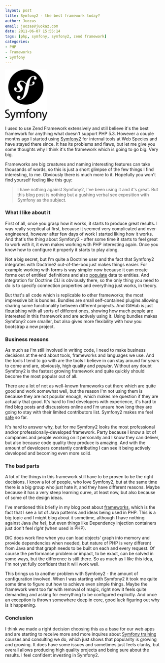 ```yaml
---
layout: post
title: Symfony2 - the best framework today?
author: Juozas
email: juozas@juokaz.com
date: 2011-06-07 15:55:14
tags: [php, symfony, symfony2, zend framework]
categories:
- PHP
- Frameworks
- Symfony
---
```


<div class="alignright" ><img src="/media/symfony2.png" alt="Symfony2" class="noborder"></div>

I used to use Zend Framework extensively and still believe it's the best framework for anything what doesn't support PHP 5.3. However a couple months ago I started using [Symfony2](http://symfony.com) for internal tools at Web Species and have stayed there since. It has its problems and flaws, but let me give you some thoughts why I think it's the framework which is going to go big. Very big.

<!--more-->

Frameworks are big creatures and naming interesting features can take thousands of words, so this is just a short glimpse of the few things I find interesting, to me. Obviously there is much more to it. Hopefully you won't find yourself feeling like this guy:

> I have nothing against Symfony2, I've been using it and it's great. But this blog post is nothing but a gushing verbal sex exposition with Symfony as the subject.

### What I like about it

First of all, once you grasp how it works, it starts to produce great results. I was really sceptical at first, because it seemed very complicated and over-engineered, however after few days of work I started liking how it works. And that's the thing about Symfony2 - after some time it starts to feel great to work with it, it even makes working with PHP interesting again. Once you know how to configure it properly it starts to play along. 

Not a big secret, but I'm quite a Doctrine user and the fact that Symfony2 integrates with Doctrine2 out-of-the-box just makes things easier. For example working with forms is way simpler now because it can create forms out of entities' definitions and also [populate](http://symfony.com/doc/current/book/forms.html#forms-and-doctrine) data to entities. And integration for Doctrine CLI is obviously there, so the only thing you need to do is to specify connection properties and everything just works, in theory.

But that's all code which is replicable to other frameworks; the most impressive bit is bundles. Bundles are small self-contained plugins allowing sharing some functionality between different projects. And GitHub is just [flourishing](http://symfony2bundles.org/) with all sorts of different ones, showing how much people are interested in this framework and are actively using it. Using bundles makes Symfony2 core smaller, but also gives more flexibility with how you bootstrap a new project.

### Business reasons

As much as I'm still involved in writing code, I need to make business decisions at the end about tools, frameworks and languages we use. And the tools I tend to go with are the tools I believe in can stay around for years to come and are, obviously, high quality and *popular*. Without any doubt Symfony2 is the fastest growing framework and quite quickly should become the most popular out of all. 

There are a lot of not as well-known frameworks out there which are quite good and work somewhat well, but the reason I'm not using them is because they are not popular enough, which makes me question if they are actually that good. It's hard to find developers with experience, it's hard to find blog posts and discussions online and I'm unsure how long they are going to stay with their limited contributors list. Symfony2 makes me feel [safe](http://symfony.com/contributors) so far.

It's hard to answer why, but for me Symfony2 looks the most professional and/or professionally-developed framework. Party because I know a lot of companies and people working on it personally and I know they can deliver, but also because code quality they produce is amazing. And with the amount of developers constantly contributing I can see it being actively developed and becoming even more solid.

### The bad parts

A lot of the things in this framework still have to be proven to be the right decisions. I know a lot of people, who love Symfony2, but at the same time there is a big group who just hate it, and they have different reasons. Maybe because it has a very steep learning curve, at least now, but also because of some of the design ideas. 

I've mentioned this briefly in my blog post about [frameworks](http://blog.webspecies.co.uk/2011-05-23/the-new-era-of-php-frameworks.html), which is the fact that I see a lot of Java patterns and ideas being used in PHP. This is a big topic and I might blog about it sometime, although I have nothing against Java *(he he)*, but even things like Dependency injection containers just don't feel *right* (when used in PHP).

DiC does work fine when you can load objects' graph into memory and provide dependencies when needed, but nature of PHP is very different from Java and that graph needs to be built on each and every request. Of course the performance problem or impact, to be exact, can be solved in some ways, but the difference is still there. So as much as I like this idea, I'm not yet fully confident that it will work well.

This brings us to another problem with Symfony2 - the amount of configuration involved. When I was starting with Symfony2 it took me quite some time to figure out how to achieve even simple things. Maybe the framework went too far with removal of magic, right now it feels quite demanding and asking for everything to be configured explicitly. And once an exception is thrown somewhere deep in core, good luck figuring out why is it happening.

### Conclusion

I think we made a right decision choosing this as a base for our web apps and are starting to receive more and more inquires about [Symfony training](http://webspecies.co.uk/training/symfony) courses and consulting we do, which just shows that popularity is growing and growing. It does have some issues and sometimes just feels clunky, but overall allows producing high quality projects and being sure about the results. I feel confident investing in Symfony2.
